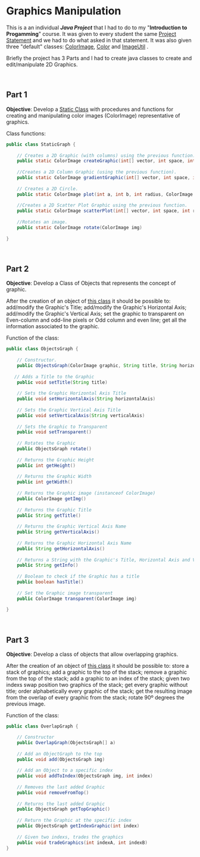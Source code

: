 # Graphics Manipulation

This is a an individual ___Java Project___ that I had to do to my "**Introduction to Progamming**" course.
It was given to every student the same [Project Statement](https://github.com/henrique-efonseca/College-Projects/blob/master/Graphics%20Manipulation/enunciadoProjeto1920.pdf) and we had to do what asked in that statement. It was also given three "default" classes: [ColorImage](https://github.com/henrique-efonseca/College-Projects/blob/master/Graphics%20Manipulation/ColorImage.java), [Color](https://github.com/henrique-efonseca/College-Projects/blob/master/Graphics%20Manipulation/Color.java) and [ImageUtil](https://github.com/henrique-efonseca/College-Projects/blob/master/Graphics%20Manipulation/ImageUtil.java) .


Briefly the project has 3 Parts and I had to create java classes to create and edit/manipulate 2D Graphics.


<br>

## Part 1

**Objective**: Develop a [Static Class](https://github.com/henrique-efonseca/College-Projects/blob/master/Graphics%20Manipulation/StaticGraph.java) with procedures and functions for creating and manipulating color images (ColorImage) representative of graphics.

Class functions:

```java
public class StaticGraph {
    
    // Creates a 2D Graphic (with columns) using the previous function.
    public static ColorImage createGraphic(int[] vector, int space, int length, Color color) 
    
    //Creates a 2D Column Graphic (using the previous function).
    public static ColorImage gradientGraphic(int[] vector, int space, int length, Color color, int pixels) 
    
    // Creates a 2D Circle.
    public static ColorImage plot(int a, int b, int radius, ColorImage plot, Color colour) 
   
    //Creates a 2D Scatter Plot Graphic using the previous function.
    public static ColorImage scatterPlot(int[] vector, int space, int radius, Color color) 
    
    //Rotates an image.
    public static ColorImage rotate(ColorImage img) 
    
}
```

<br>

## Part 2

**Objective**: Develop a Class of Objects that represents the concept of graphic.

After the creation of an object of [this class](https://github.com/henrique-efonseca/College-Projects/blob/master/Graphics%20Manipulation/ObjectsGraph.java) it should be possible to: add/modify the Graphic's Title; add/modify the Graphic's Horizontal Axis; add/modify the Graphic's Vertical Axis; set the graphic to transparent on Even-column and odd-line pixels or Odd column and even line; get all the information associated to the graphic.

Function of the class:

```java
public class ObjectsGraph {
    
    // Constructor.
    public ObjectsGraph(ColorImage graphic, String title, String horizontalAxis, String verticalAxi) 
    
   // Adds a Title to the Graphic
    public void setTitle(String title)
    
    // Sets the Graphic Horizontal Axis Title
    public void setHorizontalAxis(String horizontalAxis) 
    
    // Sets the Graphic Vertical Axis Title
    public void setVerticalAxis(String verticalAxis) 
    
    // Sets the Graphic to Transparent
    public void setTransparent() 
    
    // Rotates the Graphic
    public ObjectsGraph rotate() 
    
    // Returns the Graphic Height
    public int getHeight() 
    
    // Returns the Graphic Width
    public int getWidth() 
    
    // Returns the Graphic image (instanceof ColorImage)
    public ColorImage getImg() 
    
    // Returns the Graphic Title
    public String getTitle() 
    
    // Returns the Graphic Vertical Axis Name
    public String getVerticalAxis() 
    
    // Returns the Graphic Horizontal Axis Name
    public String getHorizontalAxis() 
    
    // Returns a String with the Graphic's Title, Horizontal Axis and Vertical Axis
    public String getInfo() 
    
    // Boolean to check if the Graphic has a title
    public boolean hasTitle() 
    
    // Set the Graphic image transparent
    public ColorImage transparent(ColorImage img) 
    
}
```
<br>

## Part 3

**Objective**: Develop a class of objects that allow overlapping graphics.

After the creation of an object of [this class](https://github.com/henrique-efonseca/College-Projects/blob/master/Graphics%20Manipulation/OverlapGraph.java) it should be possible to: store a stack of graphics; add a graphic to the top of the stack; remove a graphic from the top of the stack; add a graphic to an index of the stack; given two indexs swap position two graphics of the stack; get every graphic without title; order alphabetically every graphic of the stack; get the resulting image from the overlap of every graphic from the stack; rotate 90º degrees the previous image.

Function of the class:

```java
public class OverlapGraph {

    // Constructor
    public OverlapGraph(ObjectsGraph[] a) 
    
    // Add an ObjectGraph to the top 
    public void add(ObjectsGraph img) 
    
    // Add an Object to a specific index
    public void addToIndex(ObjectsGraph img, int index) 
    
    // Removes the last added Graphic 
    public void removeFromTop() 
    
    // Returns the last added Graphic
    public ObjectsGraph getTopGraphic() 
    
    // Return the Graphic at the specific index
    public ObjectsGraph getIndexGraphic(int index) 
    
    // Given two indexs, trades the graphics
    public void tradeGraphics(int indexA, int indexB) 
}
```







